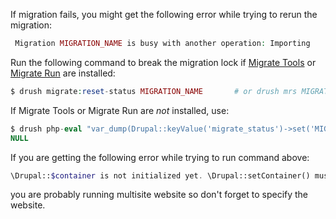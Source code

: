 If migration fails, you might get the following error while trying to rerun the migration: 

```php
 Migration MIGRATION_NAME is busy with another operation: Importing
```

Run the following command to break the migration lock if [Migrate Tools](https://www.drupal.org/project/migrate%5Ftools) or [Migrate Run](https://www.drupal.org/project/migrate%5Frun) are installed:

```php
$ drush migrate:reset-status MIGRATION_NAME       # or drush mrs MIGRATION_NAME

```

If Migrate Tools or Migrate Run are _not_ installed, use:

```php
$ drush php-eval "var_dump(Drupal::keyValue('migrate_status')->set('MIGRATION_NAME', 0));"
NULL
```

If you are getting the following error while trying to run command above:

```php
\Drupal::$container is not initialized yet. \Drupal::setContainer() must be called with a real container.
```

you are probably running multisite website so don't forget to specify the website.